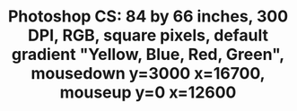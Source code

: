 ---
ee_id: '73'
site: '1'
type: '2'
long_id: 2011-001 Photoshop CS
url: 2011-001-photoshop-cs
year: '2011'
medium: Chromogenic print
commission:
add_credit:
dims: 84 inches by 66 inches
pitch:
ps:
live_url:
related:
title: 'Photoshop CS: 84 by 66 inches, 300 DPI, RGB, square pixels, default gradient
  "Yellow, Blue, Red, Green", mousedown y=3000 x=16700, mouseup y=0 x=12600'
youtube:
imgs: "{filedir_1}photoshop-cs-2011-001-full-cropped-database-AR.jpg"
subheading:
year2: '2011'
download:
add_credits:
related_code:
! '':
layout: things-i-made
---